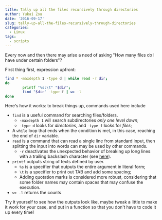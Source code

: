 ```yaml
---
title: Tally up all the files recursively through directories
author: Yukai Zou
date: '2016-09-17'
slug: tally-up-all-the-files-recursively-through-directories
categories:
  - Linux
tags:
  - scripts
---
```


Every now and then there may arise a need of asking "How many files do I have under certain folders"? 

First thing first, expression upfront:


```bash
find * -maxdepth 1 -type d | while read -r dir;
do
        printf "%s:\t" "$dir";
        find "$dir" -type f | wc -l
done
```

Here's how it works: to break things up, commands used here include

- `find` is a useful command for searching files/folders.
  - `-maxdepth 1` will search subdirectories _only one level down_;
  - `-type d` looks for _directories_, and `-type f` looks for _files_;
- A `while` loop that ends when the condition is met, in this case, reaching the end of `dir` variable.
- `read` is a command that can read a single line from standard input, then splitting the input into words can may be used by other commands.
  - `-r` deactivates the unexpected behavior of breaking up long lines with a trailing backslash character (see [here](https://unix.stackexchange.com/questions/192786/what-is-the-meaning-of-read-r)).
- `printf` outputs string of texts defined by user.
  - `%s` is a specifier that outputs the entire argument in literal form;
  - `\t` is a specifier to print out TAB and add some spacing;
  - Adding quotation marks is considered more robust, considering that some folder names may contain spaces that may confuse the execution.
- `wc -l` returns the counts

Try it yourself to see how the outputs look like, maybe tweak a little to make it work for your case, and put in a function so that you don't have to code it up every time!
